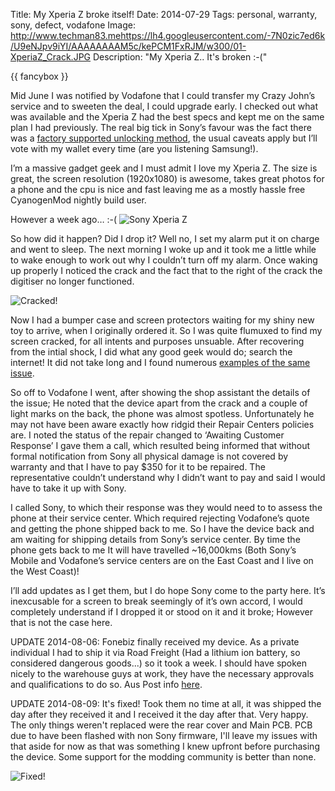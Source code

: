 Title: My Xperia Z broke itself!
Date: 2014-07-29
Tags: personal, warranty, sony, defect, vodafone
Image: http://www.techman83.mehttps://lh4.googleusercontent.com/-7N0zic7ed6k/U9eNJpv9iYI/AAAAAAAAM5c/kePCM1FxRJM/w300/01-XperiaZ_Crack.JPG
Description: "My Xperia Z.. It's broken :-("

{{ fancybox }}

Mid June I was notified by Vodafone that I could transfer my Crazy John’s service and to sweeten the deal, I could upgrade early. I checked out what was available and the Xperia Z had the best specs and kept me on the same plan I had previously. The real big tick in Sony’s favour was the fact there was a [factory supported unlocking method](http://developer.sonymobile.com/unlockbootloader/unlock-yourboot-loader/), the usual caveats apply but I’ll vote with my wallet every time (are you listening Samsung!).

I’m a massive gadget geek and I must admit I love my Xperia Z. The size is great, the screen resolution (1920x1080) is awesome, takes great photos for a phone and the cpu is nice and fast leaving me as a mostly hassle free CyanogenMod nightly build user.

However a week ago… :-(
![](href='https://lh4.googleusercontent.com/-7N0zic7ed6k/U9eNJpv9iYI/AAAAAAAAM5c/kePCM1FxRJM/w684/01-XperiaZ_Crack.JPG "Sony Xperia Z")

So how did it happen? Did I drop it? Well no, I set my alarm put it on charge and went to sleep. The next morning I woke up and it took me a little while to wake enough to work out why I couldn’t turn off my alarm. Once waking up properly I noticed the crack and the fact that to the right of the crack the digitiser no longer functioned.

![](https://lh4.googleusercontent.com/-8GIeNL6lVwQ/U9eNJQ1gMZI/AAAAAAAAM5Y/CgUvd2tag3A/w1024/02-XperiaZ_Crack.JPG "Cracked!")

Now I had a bumper case and screen protectors waiting for my shiny new toy to arrive, when I originally ordered it. So I was quite flumuxed to find my screen cracked, for all intents and purposes unsuable. After recovering from the intial shock, I did what any good geek would do; search the internet! It did not take long and I found numerous [examples of the same issue](http://forum.xda-developers.com/xperia-z/help/xperia-z-zr-ul-z-ultra-display-issue-1-t2515293).

So off to Vodafone I went, after showing the shop assistant the details of the issue; He noted that the device apart from the crack and a couple of light marks on the back, the phone was almost spotless. Unfortunately he may not have been aware exactly how ridgid their Repair Centers policies are. I noted the status of the repair changed to ‘Awaiting Customer Response’ I gave them a call, which resulted being informed that without formal notification from Sony all physical damage is not covered by warranty and that I have to pay $350 for it to be repaired. The representative couldn’t understand why I didn’t want to pay and said I would have to take it up with Sony.

I called Sony, to which their response was they would need to to assess the phone at their service center. Which required rejecting Vodafone’s quote and getting the phone shipped back to me. So I have the device back and am waiting for shipping details from Sony’s service center. By time the phone gets back to me It will have travelled ~16,000kms (Both Sony’s Mobile and Vodafone’s service centers are on the East Coast and I live on the West Coast)!

I’ll add updates as I get them, but I do hope Sony come to the party here. It’s inexcusable for a screen to break seemingly of it’s own accord, I would completely understand if I dropped it or stood on it and it broke; However that is not the case here.

UPDATE 2014-08-06: Fonebiz finally received my device. As a private individual I had to ship it via Road Freight (Had a lithium ion battery, so considered dangerous goods...)  so it took a week. I should have spoken nicely to the warehouse guys at work, they have the necessary approvals and qualifications to do so. Aus Post info [here](http://auspost.com.au/parcels-mail/dangerous-and-prohibited-items.html).

UPDATE 2014-08-09: It's fixed! Took them no time at all, it was shipped the day after they received it and I received it the day after that. Very happy. The only things weren't replaced were the rear cover and Main PCB. PCB due to have been flashed with non Sony firmware, I'll leave my issues with that aside for now as that was something I knew upfront before purchasing the device. Some support for the modding community is better than none.

![](https://lh6.googleusercontent.com/-bvpQcuiaJQs/U-XATb536ZI/AAAAAAAANBU/_w3ab0M09qY/w1031/IMG_1059-edit.JPG "Fixed!")

